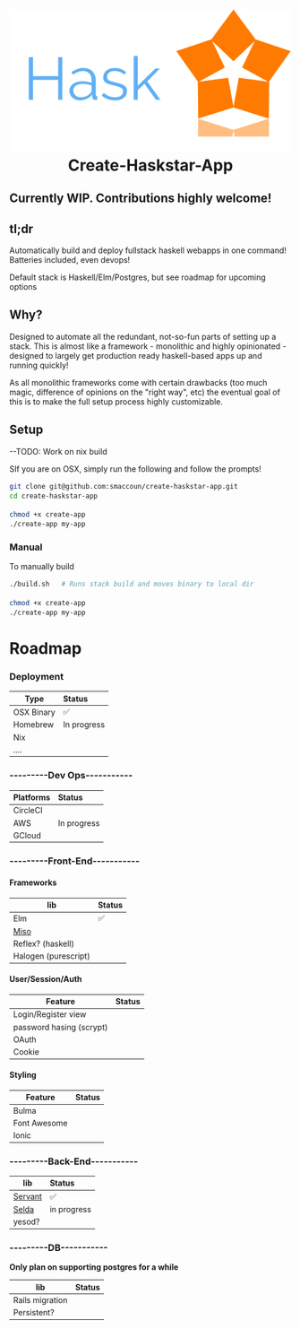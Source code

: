 <h1 align="center">
  <img src="./logo.png"/><br>
  Create-Haskstar-App 
</h1>

## Currently WIP. Contributions highly welcome!

## tl;dr
Automatically build and deploy fullstack haskell webapps in one command!
Batteries included, even devops!

Default stack is Haskell/Elm/Postgres, but see roadmap for upcoming options



## Why?

Designed to automate all the redundant, not-so-fun parts of setting up a stack.
This is almost like a framework - monolithic and highly opinionated - 
designed to largely get production ready haskell-based apps up and running quickly!

As all monolithic frameworks come with certain drawbacks (too much magic, difference of opinions on the "right way", etc)
the eventual goal of this is to make the full setup process highly customizable.


## Setup

--TODO: Work on nix build

SIf you are on OSX, simply run the following and follow the prompts!
```bash
git clone git@github.com:smaccoun/create-haskstar-app.git
cd create-haskstar-app

chmod +x create-app
./create-app my-app
```

### Manual

To manually build
```bash
./build.sh   # Runs stack build and moves binary to local dir

chmod +x create-app
./create-app my-app
```


# Roadmap


### Deployment 

|   Type   | Status   |
|----------|:---------|
| OSX Binary     |   ✅     |
| Homebrew | In progress   |
| Nix      |      |
| ....     |      |

### ---------Dev Ops-----------

|   Platforms | Status   |
|----------|:---------|
| CircleCI |          |
| AWS      |   In progress    |
| GCloud   |      |


### ---------Front-End-----------

#### Frameworks
|   lib    | Status   |
|----------|:---------|
| Elm      |   ✅ 
| [Miso](https://github.com/dmjio/miso)  |      |
| Reflex? (haskell)    |          |
| Halogen (purescript)    |          |


#### User/Session/Auth

|   Feature | Status   |
|----------|:---------|
| Login/Register view |          |
| password hasing (scrypt) |      |
| OAuth     |      |
| Cookie    |      |

#### Styling

|   Feature | Status   |
|----------|:---------|
| Bulma |          |
| Font Awesome |      |
| Ionic |      |

### ---------Back-End-----------

|   lib    | Status   |
|----------|:---------|
| [Servant](https://hackage.haskell.org/package/servant)  |   ✅ 
| [Selda](https://selda.link/)   |   in progress
| yesod?    |          |


### ---------DB-----------

**Only plan on supporting postgres for a while**

|   lib    | Status   |
|----------|:---------|
| Rails migration |      |
| Persistent? |          |

